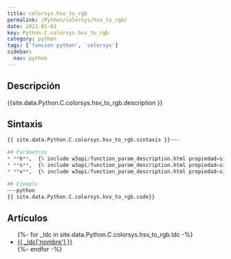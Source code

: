 ```yaml
---
title: colorsys.hsv_to_rgb
permalink: /Python/colorsys/hsv_to_rgb/
date: 2021-01-01
key: Python.C.colorsys.hsv_to_rgb
category: python
tags: ['funcion python', 'colorsys']
sidebar: 
  nav: python
---
```


## Descripción
{{site.data.Python.C.colorsys.hsv_to_rgb.description }}

## Sintaxis
~~~python
{{ site.data.Python.C.colorsys.hsv_to_rgb.sintaxis }}~~~

## Parámetros
* **h**,  {% include w3api/function_param_description.html propiedad=site.data.Python.C.colorsys.hsv_to_rgb valor="h" %}
* **s**,  {% include w3api/function_param_description.html propiedad=site.data.Python.C.colorsys.hsv_to_rgb valor="s" %}
* **v**,  {% include w3api/function_param_description.html propiedad=site.data.Python.C.colorsys.hsv_to_rgb valor="v" %}

## Ejemplo
~~~python
{{ site.data.Python.C.colorsys.hsv_to_rgb.code}}
~~~

## Artículos
<ul>
{%- for _ldc in site.data.Python.C.colorsys.hsv_to_rgb.ldc -%}
   <li>
       <a href="{{_ldc['url'] }}">{{ _ldc['nombre'] }}</a>
   </li>
{%- endfor -%}
</ul>
